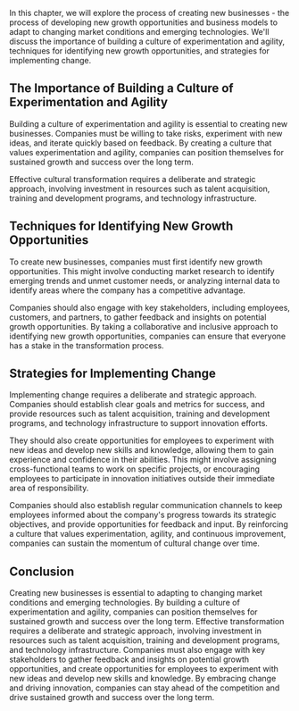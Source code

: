 
In this chapter, we will explore the process of creating new businesses - the process of developing new growth opportunities and business models to adapt to changing market conditions and emerging technologies. We'll discuss the importance of building a culture of experimentation and agility, techniques for identifying new growth opportunities, and strategies for implementing change.

The Importance of Building a Culture of Experimentation and Agility
-------------------------------------------------------------------

Building a culture of experimentation and agility is essential to creating new businesses. Companies must be willing to take risks, experiment with new ideas, and iterate quickly based on feedback. By creating a culture that values experimentation and agility, companies can position themselves for sustained growth and success over the long term.

Effective cultural transformation requires a deliberate and strategic approach, involving investment in resources such as talent acquisition, training and development programs, and technology infrastructure.

Techniques for Identifying New Growth Opportunities
---------------------------------------------------

To create new businesses, companies must first identify new growth opportunities. This might involve conducting market research to identify emerging trends and unmet customer needs, or analyzing internal data to identify areas where the company has a competitive advantage.

Companies should also engage with key stakeholders, including employees, customers, and partners, to gather feedback and insights on potential growth opportunities. By taking a collaborative and inclusive approach to identifying new growth opportunities, companies can ensure that everyone has a stake in the transformation process.

Strategies for Implementing Change
----------------------------------

Implementing change requires a deliberate and strategic approach. Companies should establish clear goals and metrics for success, and provide resources such as talent acquisition, training and development programs, and technology infrastructure to support innovation efforts.

They should also create opportunities for employees to experiment with new ideas and develop new skills and knowledge, allowing them to gain experience and confidence in their abilities. This might involve assigning cross-functional teams to work on specific projects, or encouraging employees to participate in innovation initiatives outside their immediate area of responsibility.

Companies should also establish regular communication channels to keep employees informed about the company's progress towards its strategic objectives, and provide opportunities for feedback and input. By reinforcing a culture that values experimentation, agility, and continuous improvement, companies can sustain the momentum of cultural change over time.

Conclusion
----------

Creating new businesses is essential to adapting to changing market conditions and emerging technologies. By building a culture of experimentation and agility, companies can position themselves for sustained growth and success over the long term. Effective transformation requires a deliberate and strategic approach, involving investment in resources such as talent acquisition, training and development programs, and technology infrastructure. Companies must also engage with key stakeholders to gather feedback and insights on potential growth opportunities, and create opportunities for employees to experiment with new ideas and develop new skills and knowledge. By embracing change and driving innovation, companies can stay ahead of the competition and drive sustained growth and success over the long term.

